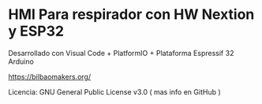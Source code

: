 # HMI Para respirador con HW Nextion y ESP32

Desarrollado con Visual Code + PlatformIO + Plataforma Espressif 32 Arduino

https://bilbaomakers.org/

Licencia: GNU General Public License v3.0 ( mas info en GitHub )
